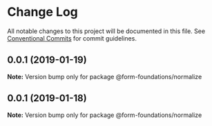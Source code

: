 # Change Log

All notable changes to this project will be documented in this file.
See [Conventional Commits](https://conventionalcommits.org) for commit guidelines.

## 0.0.1 (2019-01-19)

**Note:** Version bump only for package @form-foundations/normalize





## 0.0.1 (2019-01-18)

**Note:** Version bump only for package @form-foundations/normalize

